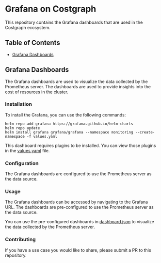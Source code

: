 # Grafana on Costgraph
This repository contains the Grafana dashboards that are used in the Costgraph ecosystem.

## Table of Contents
- [Grafana Dashboards](#grafana-dashboards)

## Grafana Dashboards
The Grafana dashboards are used to visualize the data collected by the Prometheus server. The dashboards are used to provide insights into the cost of resources in the cluster.

### Installation
To install the Grafana, you can use the following commands:

```shell
helm repo add grafana https://grafana.github.io/helm-charts
helm repo update
helm install grafana grafana/grafana --namespace monitoring --create-namespace -f values.yaml 
```

This dashboard requires plugins to be installed. You can view those plugins in the [values.yaml](./values.yaml) file.

### Configuration
The Grafana dashboards are configured to use the Prometheus server as the data source.

### Usage
The Grafana dashboards can be accessed by navigating to the Grafana URL. The dashboards are pre-configured to use the Prometheus server as the data source.

You can use the pre-configured dashboards in [dashboard.json](./dashboard.json) to visualize the data collected by the Prometheus server.

### Contributing
If you have a use case you would like to share, please submit a PR to this repository.